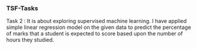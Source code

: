 ### TSF-Tasks
Task 2 : It is about exploring supervised machine learning. I have applied simple linear regression model on the given data to predict the percentage of marks that a student is expected to score based upon the number of hours they studied.
